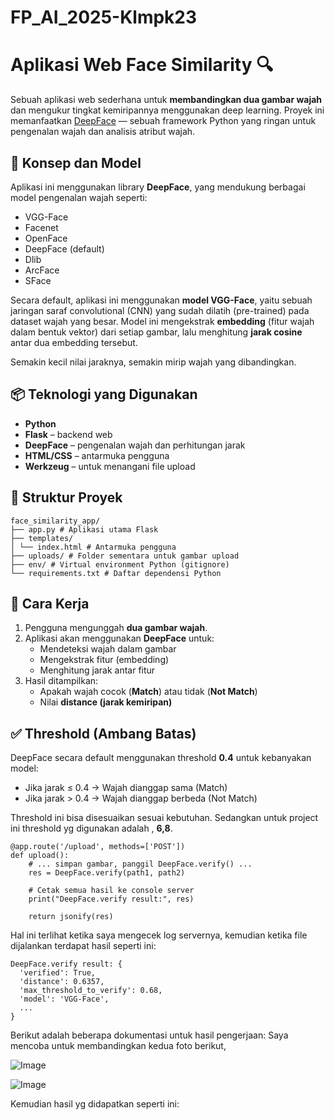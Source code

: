 # FP_AI_2025-Klmpk23

# Aplikasi Web Face Similarity 🔍

Sebuah aplikasi web sederhana untuk **membandingkan dua gambar wajah** dan mengukur tingkat kemiripannya menggunakan deep learning. Proyek ini memanfaatkan [DeepFace](https://github.com/serengil/deepface) — sebuah framework Python yang ringan untuk pengenalan wajah dan analisis atribut wajah.

## 🧠 Konsep dan Model

Aplikasi ini menggunakan library **DeepFace**, yang mendukung berbagai model pengenalan wajah seperti:

- VGG-Face
- Facenet
- OpenFace
- DeepFace (default)
- Dlib
- ArcFace
- SFace

Secara default, aplikasi ini menggunakan **model VGG-Face**, yaitu sebuah jaringan saraf convolutional (CNN) yang sudah dilatih (pre-trained) pada dataset wajah yang besar. Model ini mengekstrak **embedding** (fitur wajah dalam bentuk vektor) dari setiap gambar, lalu menghitung **jarak cosine** antar dua embedding tersebut.

Semakin kecil nilai jaraknya, semakin mirip wajah yang dibandingkan.

## 📦 Teknologi yang Digunakan

- **Python**
- **Flask** – backend web
- **DeepFace** – pengenalan wajah dan perhitungan jarak
- **HTML/CSS** – antarmuka pengguna
- **Werkzeug** – untuk menangani file upload

## 📁 Struktur Proyek

```
face_similarity_app/
├── app.py # Aplikasi utama Flask
├── templates/
│ └── index.html # Antarmuka pengguna
├── uploads/ # Folder sementara untuk gambar upload
├── env/ # Virtual environment Python (gitignore)
└── requirements.txt # Daftar dependensi Python
```


## 🚀 Cara Kerja

1. Pengguna mengunggah **dua gambar wajah**.
2. Aplikasi akan menggunakan **DeepFace** untuk:
   - Mendeteksi wajah dalam gambar
   - Mengekstrak fitur (embedding)
   - Menghitung jarak antar fitur
3. Hasil ditampilkan:
   - Apakah wajah cocok (**Match**) atau tidak (**Not Match**)
   - Nilai **distance (jarak kemiripan)**

## ✅ Threshold (Ambang Batas)

DeepFace secara default menggunakan threshold **0.4** untuk kebanyakan model:
- Jika jarak ≤ 0.4 → Wajah dianggap sama (Match)
- Jika jarak > 0.4 → Wajah dianggap berbeda (Not Match)

Threshold ini bisa disesuaikan sesuai kebutuhan. Sedangkan untuk project ini threshold yg digunakan adalah , **6,8**.

```
@app.route('/upload', methods=['POST'])
def upload():
    # ... simpan gambar, panggil DeepFace.verify() ...
    res = DeepFace.verify(path1, path2)

    # Cetak semua hasil ke console server
    print("DeepFace.verify result:", res)

    return jsonify(res)

```

Hal ini terlihat ketika saya mengecek log servernya, kemudian ketika file dijalankan terdapat hasil seperti ini:

```
DeepFace.verify result: {
  'verified': True,
  'distance': 0.6357,
  'max_threshold_to_verify': 0.68,
  'model': 'VGG-Face',
  ...
}

```

Berikut adalah beberapa dokumentasi untuk hasil pengerjaan:
Saya mencoba untuk membandingkan kedua foto berikut,

![Image](https://github.com/user-attachments/assets/c9bb477d-0792-409a-be94-8f7c30c89a8c)

![Image](https://github.com/user-attachments/assets/c9bb477d-0792-409a-be94-8f7c30c89a8c)

Kemudian hasil yg didapatkan seperti ini:


